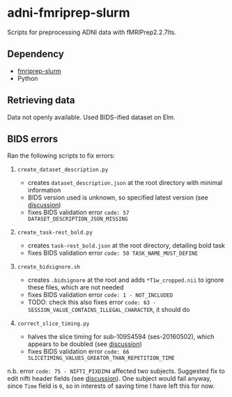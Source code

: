 # adni-fmriprep-slurm
Scripts for preprocessing ADNI data with fMRIPrep2.2.7lts.
## Dependency
- [fmriprep-slurm](https://simexp-documentation.readthedocs.io/en/latest/giga_preprocessing/preprocessing.html)
- Python
## Retrieving data
Data not openly available. Used BIDS-ified dataset on Elm.
## BIDS errors
Ran the following scripts to fix errors:
1. `create_dataset_description.py`
    -  creates `dataset_description.json` at the root directory with minimal information
    -  BIDS version used is unknown, so specified latest version (see [discussion]( https://neurostars.org/t/what-bids-version-to-use-for-legacy-dataset/25619))
    -  fixes BIDS validation error `code: 57 DATASET_DESCRIPTION_JSON_MISSING`

2. `create_task-rest_bold.py`
    - creates `task-rest_bold.json` at the root directory, detailing bold task
    - fixes BIDS validation error `code: 50 TASK_NAME_MUST_DEFINE`

3. `create_bidsignore.sh`
    - creates `.bidsignore` at the root and adds `*T1w_cropped.nii` to ignore these files, which are not needed
    - fixes BIDS validation error `code: 1 - NOT_INCLUDED`
    - TODO: check this also fixes error `code: 63 - SESSION_VALUE_CONTAINS_ILLEGAL_CHARACTER`, it should do

3. `correct_slice_timing.py`
    - halves the slice timing for sub-109S4594 (ses-20160502), which appears to be doubled (see [discussion](https://neurostars.org/t/help-with-bids-errors-66-and-75-in-legacy-dataset/25625))
    - fixes BIDS validation error `code: 66 SLICETIMING_VALUES_GREATOR_THAN_REPETITION_TIME`

n.b. error `code: 75 - NIFTI_PIXDIM4` affected two subjects. Suggested fix to edit nifti header fields (see [discussion](https://neurostars.org/t/help-with-bids-errors-66-and-75-in-legacy-dataset/25625/2)). One subject would fail anyway, since `Time` field is `0`, so in interests of saving time I have left this for now.

